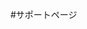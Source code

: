 #サポートページ

<script>
var fun = function lang(l) {
  dateformat.i18n = require('./lang/' + l)
  return true;
}
</script>
